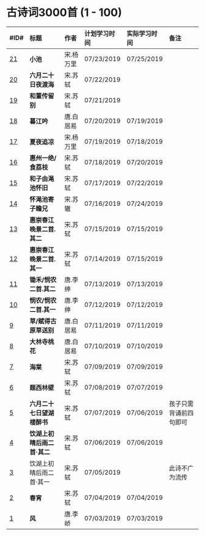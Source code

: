 # 古诗词3000首 (1 - 100)

|#ID#|标题|作者|计划学习时间|实际学习时间|备注|
|:---|:---|:---|:-----------|:-----------|:---|
| [21](../2019/0021.md)|**小池**                   |宋.杨万里 |07/23/2019|07/25/2019||
| [20](../2019/0020.md)|**六月二十日夜渡海**       |宋.苏轼   |07/22/2019|          ||
| [19](../2019/0019.md)|**和董传留别**             |宋.苏轼   |07/21/2019|          ||
| [18](../2019/0018.md)|**暮江吟**                 |唐.白居易 |07/20/2019|07/19/2019||
| [17](../2019/0017.md)|**夏夜追凉**               |宋.杨万里 |07/19/2019|07/18/2019||
| [16](../2019/0016.md)|**惠州一绝/食荔枝**        |宋.苏轼   |07/18/2019|07/20/2019||
| [15](../2019/0015.md)|**和子由渑池怀旧**         |宋.苏轼   |07/17/2019|07/22/2019||名篇，成语"雪泥鸿爪"由此而来。|
| [14](../2019/0014.md)|**怀渑池寄子瞻兄**         |宋.苏辙   |07/16/2019|07/24/2019||
| [13](../2019/0013.md)|**惠崇春江晚景二首.其二**  |宋.苏轼   |07/15/2019|07/15/2019||
| [12](../2019/0012.md)|**惠崇春江晚景二首.其一**  |宋.苏轼   |07/14/2019|07/15/2019||
| [11](../2019/0011.md)|**锄禾/悯农二首.其二**     |唐.李绅   |07/13/2019|07/13/2019||
| [10](../2019/0010.md)|**悯农/悯农二首.其一**     |唐.李绅   |07/12/2019|07/12/2019||
|  [9](../2019/0009.md)|**草/赋得古原草送别**      |唐.白居易 |07/11/2019|07/11/2019||
|  [8](../2019/0008.md)|**大林寺桃花**             |唐.白居易 |07/10/2019|07/10/2019||
|  [7](../2019/0007.md)|**海棠**                   |宋.苏轼   |07/09/2019|07/09/2019||
|  [6](../2019/0006.md)|**题西林壁**               |宋.苏轼   |07/08/2019|07/07/2019||
|  [5](../2019/0005.md)|**六月二十七日望湖楼醉书** |宋.苏轼   |07/07/2019|07/06/2019|孩子只需背诵前四句即可|
|  [4](../2019/0004.md)|**饮湖上初晴后雨二首·其二**|宋.苏轼   |07/06/2019|07/06/2019||
|  [3](../2019/0003.md)|饮湖上初晴后雨二首·其一    |宋.苏轼   |07/05/2019|          |此诗不广为流传|
|  [2](../2019/0002.md)|**春宵**                   |宋.苏轼   |07/04/2019|07/04/2019||
|  [1](../2019/0001.md)|**风**                     |唐.李峤   |07/03/2019|07/03/2019||
